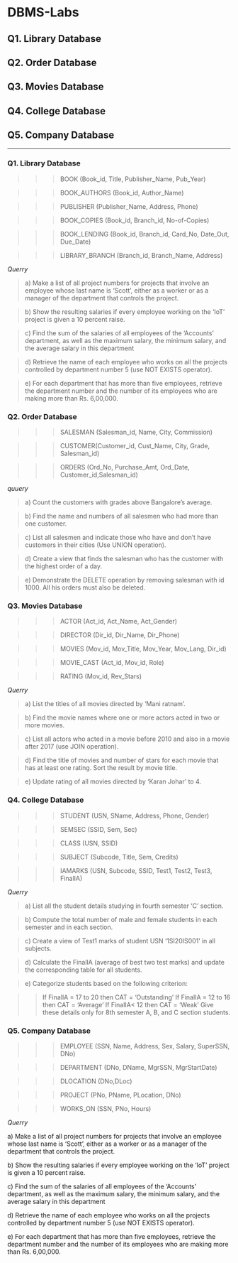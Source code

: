 # DBMS-Labs

## Q1. Library Database

## Q2. Order Database

## Q3. Movies Database

## Q4. College Database

## Q5. Company Database

<hr>

### Q1. Library Database

>>>BOOK (Book_id, Title, Publisher_Name, Pub_Year)

>>>BOOK_AUTHORS (Book_id, Author_Name)

>>>PUBLISHER (Publisher_Name, Address, Phone)

>>>BOOK_COPIES (Book_id, Branch_id, No-of-Copies)

>>>BOOK_LENDING (Book_id, Branch_id, Card_No, Date_Out, Due_Date)

>>>LIBRARY_BRANCH (Branch_id, Branch_Name, Address)

*Querry*

>a)	Make a list of all project numbers for projects that involve an employee whose last name is ‘Scott’, either as a worker or as a manager of the department that controls the project.

>b)	Show the resulting salaries if every employee working on the ‘IoT’ project is given a 10 percent raise.

>c)	Find the sum of the salaries of all employees of the ‘Accounts’ department, as well as the maximum salary, the minimum salary, and the average salary in this department

>d)	Retrieve the name of each employee who works on all the projects controlled by department number 5 (use NOT EXISTS operator). 

>e)	For each department that has more than five employees, retrieve the department number and the number of its employees who are making more than Rs. 6,00,000.




### Q2. Order Database

>>>SALESMAN (Salesman_id, Name, City, Commission) 

>>>CUSTOMER(Customer_id, Cust_Name, City, Grade, Salesman_id) 

>>>ORDERS (Ord_No, Purchase_Amt, Ord_Date, Customer_id,Salesman_id) 


*quuery*

>a)	Count the customers with grades above Bangalore’s average.

>b)	Find the name and numbers of all salesmen who had more than one customer.

>c)	List all salesmen and indicate those who have and don’t have customers in their cities (Use UNION operation).

>d)	Create a view that finds the salesman who has the customer with the highest order of a day.

>e)	Demonstrate the DELETE operation by removing salesman with id 1000. All his orders must also be deleted.








### Q3. Movies Database

>>>ACTOR (Act_id, Act_Name, Act_Gender)

>>>DIRECTOR (Dir_id, Dir_Name, Dir_Phone)

>>>MOVIES (Mov_id, Mov_Title, Mov_Year, Mov_Lang, Dir_id)

>>>MOVIE_CAST (Act_id, Mov_id, Role)

>>>RATING (Mov_id, Rev_Stars)


*Querry*

>a)	List the titles of all movies directed by ‘Mani ratnam’.

>b)	Find the movie names where one or more actors acted in two or more movies.

>c)	List all actors who acted in a movie before 2010 and also in a movie after 2017 (use JOIN operation).

>d)	Find the title of movies and number of stars for each movie that has at least one rating. Sort the result by movie title.

>e)	Update rating of all movies directed by ‘Karan Johar’ to 4.



### Q4. College Database

>>>STUDENT (USN, SName, Address, Phone, Gender)

>>>SEMSEC (SSID, Sem, Sec)

>>>CLASS (USN, SSID)

>>>SUBJECT (Subcode, Title, Sem, Credits)

>>>IAMARKS (USN, Subcode, SSID, Test1, Test2, Test3, FinalIA)


*Querry*

>a)	List all the student details studying in fourth semester ‘C’ section.

>b)	Compute the total number of male and female students in each semester and in each section.

>c)	Create a view of Test1 marks of student USN ‘1SI20IS001’ in all subjects.

>d)	Calculate the FinalIA (average of best two test marks) and update the corresponding table for all students.

>e)	Categorize students based on the following criterion:

>>If FinalIA = 17 to 20 then CAT = ‘Outstanding’
>>If FinalIA = 12 to 16 then CAT = ‘Average’
>>If FinalIA< 12 then CAT = ‘Weak’
>>Give these details only for 8th semester A, B, and C section students.



### Q5. Company Database

>>>EMPLOYEE (SSN, Name, Address, Sex, Salary, SuperSSN, DNo)

>>>DEPARTMENT (DNo, DName, MgrSSN, MgrStartDate)

>>>DLOCATION (DNo,DLoc)

>>>PROJECT (PNo, PName, PLocation, DNo)

>>>WORKS_ON (SSN, PNo, Hours)

*Querry*

a)	Make a list of all project numbers for projects that involve an employee whose last name is ‘Scott’, either as a worker or as a manager of the department that controls the project.

b)	Show the resulting salaries if every employee working on the ‘IoT’ project is given a 10 percent raise.

c)	Find the sum of the salaries of all employees of the ‘Accounts’ department, as well as the maximum salary, the minimum salary, and the average salary in this department

d)	Retrieve the name of each employee who works on all the projects controlled by department number 5 (use NOT EXISTS operator). 

e)	For each department that has more than five employees, retrieve the department number and the number of its employees who are making more than Rs. 6,00,000.


